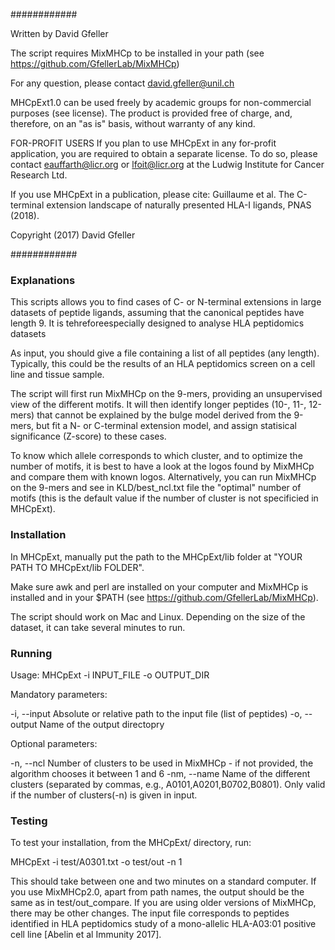 
############

Written by David Gfeller

The script requires MixMHCp to be installed in your path (see https://github.com/GfellerLab/MixMHCp)

For any question, please contact david.gfeller@unil.ch

MHCpExt1.0 can be used freely by academic groups for non-commercial purposes (see license).
The product is provided free of charge, and, therefore, on an "as is"
basis, without warranty of any kind.

FOR-PROFIT USERS
If you plan to use MHCpExt in any for-profit
application, you are required to obtain a separate license.
To do so, please contact eauffarth@licr.org or lfoit@licr.org at the Ludwig Institute for  Cancer Research Ltd.

If you use MHCpExt in a publication, please cite:
Guillaume et al. The C-terminal extension landscape of naturally
presented HLA-I ligands, PNAS (2018).

Copyright (2017) David Gfeller

############


### Explanations ####

This scripts allows you to find cases of C- or N-terminal extensions in large datasets of peptide ligands, assuming that the canonical peptides have length 9.
It is tehreforeespecially designed to analyse HLA peptidomics datasets

As input, you should give a file containing a list of all peptides (any length). Typically, this could be the results of an HLA peptidomics screen on a cell line and tissue sample.

The script will first run MixMHCp on the 9-mers, providing an unsupervised view of the different motifs.
It will then identify longer peptides (10-, 11-, 12-mers) that cannot be explained by the bulge model derived from the 9-mers, but fit a N- or C-terminal extension model, and assign statisical significance (Z-score) to these cases.

To know which allele corresponds to which cluster, and to optimize the number of motifs, it is best to have a look at the logos found by MixMHCp and compare them with known logos.
Alternatively, you can run MixMHCp on the 9-mers and see in KLD/best_ncl.txt file the "optimal" number of motifs (this is the default value if the number of cluster is not specificied in MHCpExt).


### Installation ###

In MHCpExt, manually put the path to the MHCpExt/lib folder at "YOUR PATH TO MHCpExt/lib FOLDER".

Make sure awk and perl are installed on your computer and MixMHCp is installed and in your $PATH (see https://github.com/GfellerLab/MixMHCp).

The script should work on Mac and Linux. Depending on the size of the dataset, it can take several minutes to run.

### Running ###

Usage: MHCpExt -i INPUT_FILE -o OUTPUT_DIR

Mandatory parameters:

  -i, --input             Absolute or relative path to the input file (list of peptides)
  -o, --output            Name of the output directopry

Optional parameters: 

  -n, --ncl               Number of clusters to be used in MixMHCp - if not provided, the algorithm chooses it between 1 and 6
  -nm, --name             Name of the different clusters (separated by commas, e.g., A0101,A0201,B0702,B0801). Only valid if the number of clusters(-n) is given in input.


### Testing ###


To test your installation, from the MHCpExt/ directory, run:

MHCpExt -i test/A0301.txt -o test/out -n 1

This should take between one and two minutes on a standard computer.
If you use MixMHCp2.0, apart from path names, the output should be the
same as in test/out_compare.
If you are using older versions of MixMHCp, there may be other changes.
The input file corresponds to peptides identified in HLA peptidomics study
of a mono-allelic HLA-A03:01 positive cell line
[Abelin et al Immunity 2017].

